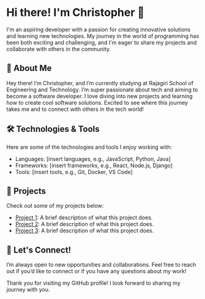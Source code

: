 <h1>Hi there! I'm Christopher 👋</h1>

<p>I'm an aspiring developer with a passion for creating innovative solutions and learning new technologies. My journey in the world of programming has been both exciting and challenging, and I'm eager to share my projects and collaborate with others in the community.</p>

<h2>🚀 About Me</h2>

<p>Hey there! I’m Christopher, and I’m currently studying at Rajagiri School of Engineering and Technology. I’m super passionate about tech and aiming to become a software developer. I love diving into new projects and learning how to create cool software solutions. Excited to see where this journey takes me and to connect with others in the tech world!</p>

<h2>🛠️ Technologies & Tools</h2>

<p>Here are some of the technologies and tools I enjoy working with:</p>

<ul>
    <li>Languages: [insert languages, e.g., JavaScript, Python, Java]</li>
    <li>Frameworks: [insert frameworks, e.g., React, Node.js, Django]</li>
    <li>Tools: [insert tools, e.g., Git, Docker, VS Code]</li>
</ul>

<h2>🌟 Projects</h2>

<p>Check out some of my projects below:</p>

<ul>
    <li><a href="link-to-your-project">Project 1</a>: A brief description of what this project does.</li>
    <li><a href="link-to-your-project">Project 2</a>: A brief description of what this project does.</li>
    <li><a href="link-to-your-project">Project 3</a>: A brief description of what this project does.</li>
</ul>

<h2>🤝 Let's Connect!</h2>

<p>I’m always open to new opportunities and collaborations. Feel free to reach out if you’d like to connect or if you have any questions about my work!</p>

<p>Thank you for visiting my GitHub profile! I look forward to sharing my journey with you.</p>
